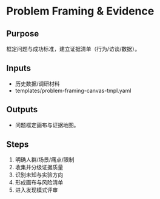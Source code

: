 # Problem Framing & Evidence

## Purpose

框定问题与成功标准，建立证据清单（行为/访谈/数据）。

## Inputs

- 历史数据/调研材料
- templates/problem-framing-canvas-tmpl.yaml

## Outputs

- 问题框定画布与证据地图。

## Steps

1. 明确人群/场景/痛点/限制
2. 收集并分级证据质量
3. 识别未知与实验方向
4. 形成画布与风险清单
5. 进入发现模式评审
